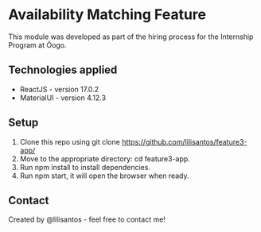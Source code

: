# Availability Matching Feature

This module was developed as part of the hiring process for the Internship Program at &Ouml;ogo.

## Technologies applied
- ReactJS - version 17.0.2
- MaterialUI - version 4.12.3

## Setup
1. Clone this repo using git clone https://github.com/lilisantos/feature3-app/
2. Move to the appropriate directory: cd feature3-app.
3. Run npm install to install dependencies.
4. Run npm start, it will open the browser when ready.

## Contact
Created by @lilisantos - feel free to contact me!

